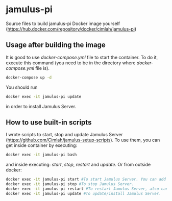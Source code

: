 # jamulus-pi
Source files to build jamulus-pi Docker image yourself (https://hub.docker.com/repository/docker/cimlah/jamulus-pi)

## Usage after building the image
It is good to use *docker-compose.yml* file to start the container.
To do it, execute this command (you need to be in the directory where *docker-compose.yml* file is).

```bash
docker-compose up -d
```

You should run

```bash
docker exec -it jamulus-pi update
```

in order to install Jamulus Server.


## How to use built-in scripts
I wrote scripts to start, stop and update Jamulus Server (https://github.com/Cimlah/jamulus-setup-scripts).
To use them, you can get inside container by executing:

```bash
docker exec -it jamulus-pi bash
```

and inside executing: *start*, *stop*, *restart* and *update*.
Or from outside docker:

```bash
docker exec -it jamulus-pi start #To start Jamulus Server. You can add ' &' at the end of this command to run it in background (docker exec -it jamulus-pi start &)
docker exec -it jamulus-pi stop #To stop Jamulus Server.
docker exec -it jamulus-pi restart #To restart Jamulus Server, also can be used with ' &'.
docker exec -it jamulus-pi update #To update/install Jamulus Server.